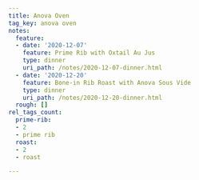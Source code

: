 ```yaml
---
title: Anova Oven
tag_key: anova oven
notes:
  feature:
  - date: '2020-12-07'
    feature: Prime Rib with Oxtail Au Jus
    type: dinner
    uri_path: /notes/2020-12-07-dinner.html
  - date: '2020-12-20'
    feature: Bone-in Rib Roast with Anova Sous Vide
    type: dinner
    uri_path: /notes/2020-12-20-dinner.html
  rough: []
rel_tags_count:
  prime-rib:
  - 2
  - prime rib
  roast:
  - 2
  - roast

---
```

